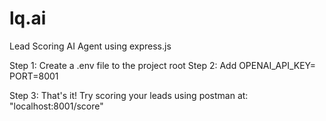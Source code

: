# lq.ai
Lead Scoring AI Agent using express.js

Step 1: Create a .env file to the project root
Step 2: Add OPENAI_API_KEY=<your-open-ai-api-key>
        PORT=8001
        <add langsmith if you wish to>

Step 3: That's it! Try scoring your leads using postman at: "localhost:8001/score" 
